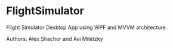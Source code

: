 # FlightSimulator

Flight Simulator Desktop App using WPF and MVVM architecture.

Authors: Alex Shachor and Avi Miletzky
